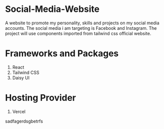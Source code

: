 # Social-Media-Website
A website to promote my personality, skills and projects on my social media accounts. The social media i am targeting is Facebook and Instagram. The project will use components imported from tailwind css official website.

# Frameworks and Packages
1. React
2. Tailwind CSS
3. Daisy UI

# Hosting Provider
1. Vercel

sadfagerdsgbetrfs

